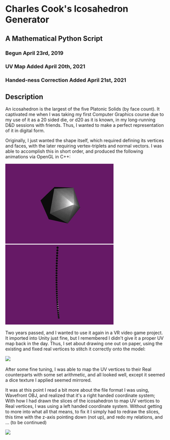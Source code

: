 # Charles Cook's Icosahedron Generator
## A Mathematical Python Script

### Begun April 23rd, 2019
### UV Map Added April 20th, 2021
### Handed-ness Correction Added April 21st, 2021

## Description

[orbit]: ITSBACK.gif
[heli]: manymanyicosahedra.gif
[uv1]: UVNotes1.jpg
[uv2]: UVNotes2.jpg

An icosahedron is the largest of the five Platonic Solids (by face count).
It captivated me when I was taking my first Computer Graphics course due to my use of it as a 20 sided die, or d20 as it is known, in my long-running D&D sessions with friends.
Thus, I wanted to make a perfect representation of it in digital form.

Originally, I just wanted the shape itself, which required defining its vertices and faces, with the later requiring vertex-triplets and normal vectors.
I was able to accomplish this in short order, and produced the following animations via OpenGL in C++:

![Orbiting][orbit]
![SO YOU REALL WANNA KNOW? double;;double;;][heli]

Two years passed, and I wanted to use it again in a VR video game project.
It imported into Unity just fine, but I remembered I didn't give it a proper UV map back in the day.
Thus, I set about drawing one out on paper, using the existing and fixed real vertices to stitch it correctly onto the model:

![][uv1]

After some fine tuning, I was able to map the UV vertices to their Real counterparts with some set arithmetic, and all looked well, except it seemed a dice texture I applied seemed mirrored.

It was at this point I read a bit more about the file format I was using, Wavefront OBJ, and realized that it's a right handed coordinate system;
With how I had drawn the slices of the icosahedron to map UV vertices to Real vertices, I was using a left handed coordinate system.
Without getting to more into what all that means, to fix it I simply had to redraw the slices, this time with the z-axis pointing down (not up), and redo my relations, and ... (to be continued)

![][uv2]
